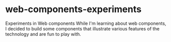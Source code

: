 # web-components-experiments
Experiments in Web components
While I'm learning about web components, I decided to build some components that illustrate various features of the technology and are fun to play with.


